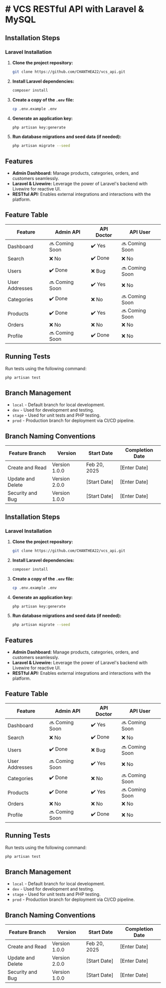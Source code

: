 # # VCS RESTful API with Laravel & MySQL

## Installation Steps

### Laravel Installation

1. **Clone the project repository:**
   ```bash
   git clone https://github.com/CHANTHEA22/vcs_api.git
   ```
2. **Install Laravel dependencies:**
    ```bash
    composer install
    ```
3. **Create a copy of the `.env` file:**
    ```bash
    cp .env.example .env
    ```
4. **Generate an application key:**
    ```bash
    php artisan key:generate
    ```
5. **Run database migrations and seed data (if needed):**
    ```bash
    php artisan migrate --seed
    ```

## Features

- **Admin Dashboard:** Manage products, categories, orders, and customers seamlessly.
- **Laravel & Livewire:** Leverage the power of Laravel's backend with Livewire for reactive UI.
- **RESTful API:** Enables external integrations and interactions with the platform.

## Feature Table

| Feature         | Admin API  | API Doctor  | API User  |
| -------------- | ----------- | -------- | ---------- |
| Dashboard       | 🔜 Coming Soon | ✔️ Yes | 🔜 Coming Soon |
| Search          | ❌ No        | ✔️ Done | ❌ No       |
| Users          | ✔️ Done      | ❌ Bug    | 🔜 Coming Soon |
| User Addresses  | 🔜 Coming Soon | ✔️ Yes  | ❌ No       |
| Categories      | ✔️ Done      | ❌ No    | 🔜 Coming Soon |
| Products        | ✔️ Done      | ✔️ Yes   | 🔜 Coming Soon |
| Orders         | ❌ No        | ❌ No    | ❌ No       |
| Profile        | 🔜 Coming Soon | ✔️ Done | ❌ No       |

## Running Tests
Run tests using the following command:
```bash
php artisan test
```

## Branch Management
- `local` - Default branch for local development.
- `dev` - Used for development and testing.
- `stage` - Used for unit tests and PHP testing.
- `prod` - Production branch for deployment via CI/CD pipeline.

## Branch Naming Conventions
|       Feature Branch      |       Version     |       Start Date      |       Completion Date     |
|---------------------------|-------------------|-----------------------|---------------------------|
|   Create and Read	        |   Version 1.0.0	|  Feb 20, 2025     |	[Enter Date]            |
|   Update and Delete	        |   Version 2.0.0	|  [Start Date]     |	[Enter Date]            |
|   Security and Bug	        |   Version 1.0.0	|  [Start Date]    |	[Enter Date]            |
## Installation Steps

### Laravel Installation

1. **Clone the project repository:**
   ```bash
   git clone https://github.com/CHANTHEA22/vcs_api.git
   ```
2. **Install Laravel dependencies:**
    ```bash
    composer install
    ```
3. **Create a copy of the `.env` file:**
    ```bash
    cp .env.example .env
    ```
4. **Generate an application key:**
    ```bash
    php artisan key:generate
    ```
5. **Run database migrations and seed data (if needed):**
    ```bash
    php artisan migrate --seed
    ```

## Features

- **Admin Dashboard:** Manage products, categories, orders, and customers seamlessly.
- **Laravel & Livewire:** Leverage the power of Laravel's backend with Livewire for reactive UI.
- **RESTful API:** Enables external integrations and interactions with the platform.

## Feature Table

| Feature         | Admin API  | API Doctor  | API User  |
| -------------- | ----------- | -------- | ---------- |
| Dashboard       | 🔜 Coming Soon | ✔️ Yes | 🔜 Coming Soon |
| Search          | ❌ No        | ✔️ Done | ❌ No       |
| Users          | ✔️ Done      | ❌ Bug    | 🔜 Coming Soon |
| User Addresses  | 🔜 Coming Soon | ✔️ Yes  | ❌ No       |
| Categories      | ✔️ Done      | ❌ No    | 🔜 Coming Soon |
| Products        | ✔️ Done      | ✔️ Yes   | 🔜 Coming Soon |
| Orders         | ❌ No        | ❌ No    | ❌ No       |
| Profile        | 🔜 Coming Soon | ✔️ Done | ❌ No       |

## Running Tests
Run tests using the following command:
```bash
php artisan test
```

## Branch Management
- `local` - Default branch for local development.
- `dev` - Used for development and testing.
- `stage` - Used for unit tests and PHP testing.
- `prod` - Production branch for deployment via CI/CD pipeline.

## Branch Naming Conventions
|       Feature Branch      |       Version     |       Start Date      |       Completion Date     |
|---------------------------|-------------------|-----------------------|---------------------------|
|   Create and Read	        |   Version 1.0.0	|  Feb 20, 2025     |	[Enter Date]            |
|   Update and Delete	        |   Version 2.0.0	|  [Start Date]     |	[Enter Date]            |
|   Security and Bug	        |   Version 1.0.0	|  [Start Date]    |	[Enter Date]            |
